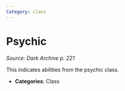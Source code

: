 ```yaml
---
Category: class
---
```

# Psychic  
*Source: Dark Archive p. 221*  

This indicates abilities from the psychic class.

- **Categories**: Class